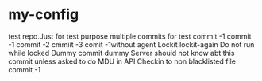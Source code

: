 # my-config

test repo.Just for test purpose
multiple commits for test
commit -1
commit -1
commit -2
cmmiit -3
comit -1without agent
Lockit
lockit-again
Do not run while locked
Dummy commit
dummy
Server should not know abt this commit unless asked to do MDU in API
Checkin to non blacklisted file
commit -1
